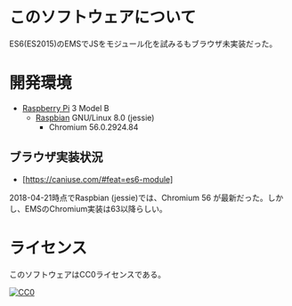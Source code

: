 # このソフトウェアについて

ES6(ES2015)のEMSでJSをモジュール化を試みるもブラウザ未実装だった。

# 開発環境

* [Raspberry Pi](https://ja.wikipedia.org/wiki/Raspberry_Pi) 3 Model B
    * [Raspbian](https://www.raspberrypi.org/downloads/raspbian/) GNU/Linux 8.0 (jessie)
        * Chromium 56.0.2924.84

## ブラウザ実装状況

* [https://caniuse.com/#feat=es6-module]

2018-04-21時点でRaspbian (jessie)では、Chromium 56 が最新だった。しかし、EMSのChromium実装は63以降らしい。

# ライセンス

このソフトウェアはCC0ライセンスである。

[![CC0](http://i.creativecommons.org/p/zero/1.0/88x31.png "CC0")](http://creativecommons.org/publicdomain/zero/1.0/deed.ja)

